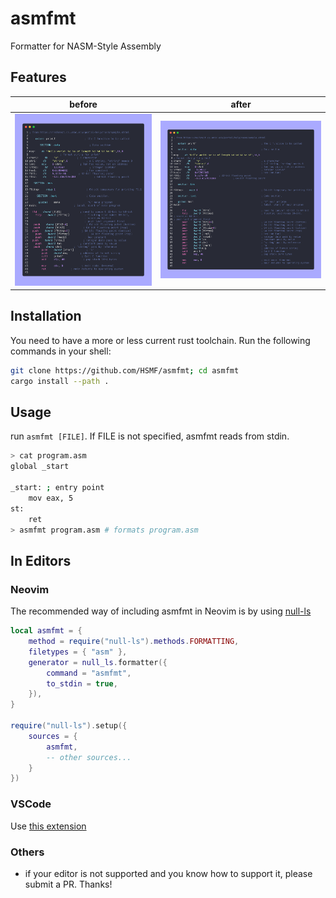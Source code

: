 # asmfmt

Formatter for NASM-Style Assembly

## Features

|               before               |              after               |
| :--------------------------------: | :------------------------------: |
| ![before image](assets/before.png) | ![after image](assets/after.png) |

## Installation

You need to have a more or less current rust toolchain. Run the following commands in your shell:

```bash
git clone https://github.com/HSMF/asmfmt; cd asmfmt
cargo install --path .
```

## Usage

run `asmfmt [FILE]`. If FILE is not specified, asmfmt reads from stdin.

```bash
> cat program.asm
global _start

_start: ; entry point
    mov eax, 5
st:
    ret
> asmfmt program.asm # formats program.asm
```

## In Editors

### Neovim

The recommended way of including asmfmt in Neovim is by using [null-ls](https://github.com/jose-elias-alvarez/null-ls.nvim)

```lua
local asmfmt = {
    method = require("null-ls").methods.FORMATTING,
    filetypes = { "asm" },
    generator = null_ls.formatter({
        command = "asmfmt",
        to_stdin = true,
    }),
}

require("null-ls").setup({
    sources = {
        asmfmt,
        -- other sources...
    }
})
```

### VSCode

Use [this extension](./asmfmt-vsc/)

### Others

- if your editor is not supported and you know how to support it, please submit a PR. Thanks!
